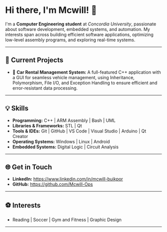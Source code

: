 # Hi there, I'm Mcwill! 👋

I'm a **Computer Engineering student** at *Concordia University*, passionate about software development, embedded systems, and automation. My interests span across building efficient software applications, optimizing low-level assembly programs, and exploring real-time systems.

---

## 🚀 **Current Projects**

* 🚗 **Car Rental Management System:** A full-featured C++ application with a GUI for seamless vehicle management, using  Inheritance, Polymorphism, File I/O, and Exception Handling to ensure efficient and error-resistant data processing.

---

## 💡 **Skills**

* **Programming:** C++ | ARM Assembly | Bash | UML
* **Libraries & Frameworks:** STL | Qt
* **Tools & IDEs:** Git | GitHub | VS Code | Visual Studio | Arduino | Qt Creator
* **Operating Systems:** Windows | Linux | Android
* **Embedded Systems:** Digital Logic | Circuit Analysis

---

## 🌐 **Get in Touch**

* **LinkedIn:** https://www.linkedin.com/in/mcwill-buikpor
* **GitHub:** https://github.com/Mcwill-Ops

---

## ⚽ **Interests**

* Reading | Soccer | Gym and Fitness | Graphic Design

---
